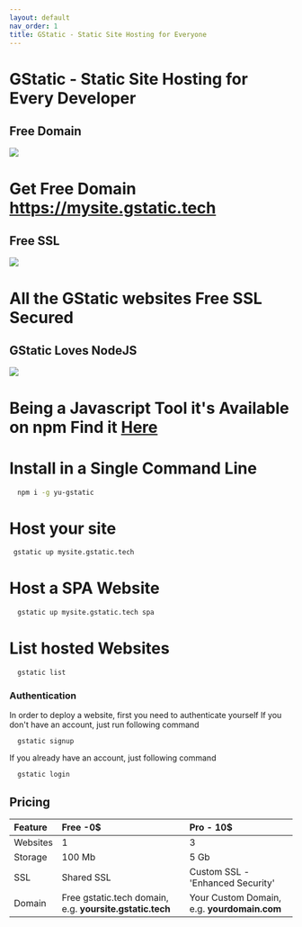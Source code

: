 ```yaml
---
layout: default
nav_order: 1
title: GStatic - Static Site Hosting for Everyone
---
```


# GStatic - Static Site Hosting for Every Developer


## Free Domain
![](http://magcentre.com/wp-content/uploads/2017/06/how-to-create-a-website-feature-image-e1496943224192.jpg)
# Get Free Domain https://mysite.gstatic.tech

## Free SSL 
![](https://www-static.cdn-one.com/cmsimages/en_ssl-header.png)

# All the GStatic websites Free SSL Secured

## GStatic Loves NodeJS
![](https://www.panayiotisgeorgiou.net/wp-content/uploads/2017/02/nodejs-NPM-759x500.jpg)

# Being a Javascript Tool it's Available on **npm** Find it [Here](https://npmjs.com/package/yu-gstatic)


# Install in a Single Command Line

```bash
  npm i -g yu-gstatic
```

# Host your site

```bash
 gstatic up mysite.gstatic.tech
```
# Host a SPA Website
```bash
  gstatic up mysite.gstatic.tech spa
```
# List hosted Websites
```bash
  gstatic list
```

### Authentication
 In order to deploy a website, first you need to authenticate yourself
 If you don't have an account, just run following command
```
  gstatic signup
```
If you already have an account, just following command
```
  gstatic login
```  
 
## Pricing 

| Feature | Free -0$                                           | Pro - 10$ |
|:--------|:---------------------------------------------------|:--------------------------------------|
| Websites| 1                                                  |3                                      |
|Storage  | 100 Mb                                             |5 Gb                                   |
|SSL      |Shared SSL                                          |Custom SSL - 'Enhanced Security'       |
|Domain   |Free gstatic.tech domain, e.g. **yoursite.gstatic.tech**|Your Custom Domain, e.g. **yourdomain.com**|
  
  
 
  
